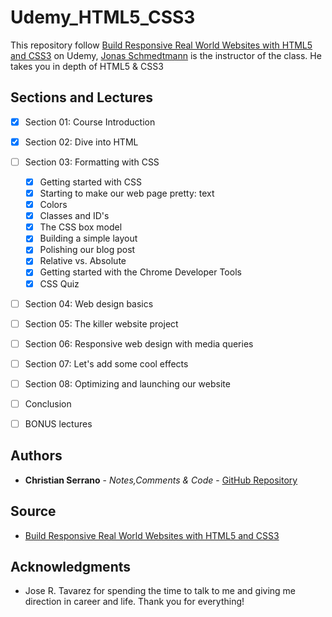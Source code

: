 # Udemy_HTML5_CSS3

This repository follow [Build Responsive Real World Websites with HTML5 and CSS3](https://www.udemy.com/design-and-develop-a-killer-website-with-html5-and-css3/) on Udemy, [Jonas Schmedtmann](https://www.udemy.com/user/jonasschmedtmann/) is the instructor of the class. He takes you in depth of HTML5 & CSS3

## Sections and Lectures

- [x] Section 01: Course Introduction
- [x] Section 02: Dive into HTML
- [ ] Section 03: Formatting with CSS
    - [x] Getting started with CSS
    - [x] Starting to make our web page pretty: text
    - [x] Colors
    - [x] Classes and ID's
    - [x] The CSS box model
    - [x] Building a simple layout
    - [x] Polishing our blog post
    - [x] Relative vs. Absolute
    - [x] Getting started with the Chrome Developer Tools
    - [x] CSS Quiz
- [ ] Section 04: Web design basics
- [ ] Section 05: The killer website project
- [ ] Section 06: Responsive web design with media queries
- [ ] Section 07: Let's add some cool effects
- [ ] Section 08: Optimizing and launching our website
- [ ] Conclusion
- [ ] BONUS lectures


## Authors

* **Christian Serrano** - *Notes,Comments & Code* - [GitHub Repository](https://github.com/561nano/Udemy_HTML5_CSS3)

## Source
* [Build Responsive Real World Websites with HTML5 and CSS3](https://www.udemy.com/design-and-develop-a-killer-website-with-html5-and-css3/)

## Acknowledgments


* Jose R. Tavarez for spending the time to talk to me and giving me direction in career and life. Thank you for everything!